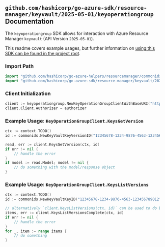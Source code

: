 
## `github.com/hashicorp/go-azure-sdk/resource-manager/keyvault/2025-05-01/keyoperationgroup` Documentation

The `keyoperationgroup` SDK allows for interaction with Azure Resource Manager `keyvault` (API Version `2025-05-01`).

This readme covers example usages, but further information on [using this SDK can be found in the project root](https://github.com/hashicorp/go-azure-sdk/tree/main/docs).

### Import Path

```go
import "github.com/hashicorp/go-azure-helpers/resourcemanager/commonids"
import "github.com/hashicorp/go-azure-sdk/resource-manager/keyvault/2025-05-01/keyoperationgroup"
```


### Client Initialization

```go
client := keyoperationgroup.NewKeyOperationGroupClientWithBaseURI("https://management.azure.com")
client.Client.Authorizer = authorizer
```


### Example Usage: `KeyOperationGroupClient.KeysGetVersion`

```go
ctx := context.TODO()
id := commonids.NewKeyVaultKeyVersionID("12345678-1234-9876-4563-123456789012", "example-resource-group", "vaultName", "keyName", "versionName")

read, err := client.KeysGetVersion(ctx, id)
if err != nil {
	// handle the error
}
if model := read.Model; model != nil {
	// do something with the model/response object
}
```


### Example Usage: `KeyOperationGroupClient.KeysListVersions`

```go
ctx := context.TODO()
id := commonids.NewKeyVaultKeyID("12345678-1234-9876-4563-123456789012", "example-resource-group", "vaultName", "keyName")

// alternatively `client.KeysListVersions(ctx, id)` can be used to do batched pagination
items, err := client.KeysListVersionsComplete(ctx, id)
if err != nil {
	// handle the error
}
for _, item := range items {
	// do something
}
```

